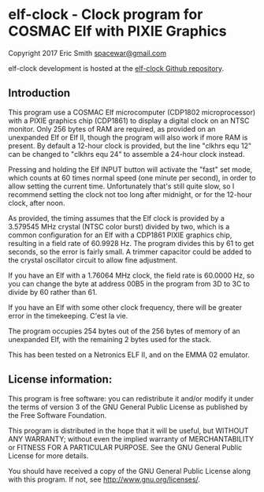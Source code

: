 # elf-clock - Clock program for COSMAC Elf with PIXIE Graphics

Copyright 2017 Eric Smith <spacewar@gmail.com>

elf-clock development is hosted at the
[elf-clock Github repository](https://github.com/brouhaha/elf-clock/).

## Introduction

This program use a COSMAC Elf microcomputer (CDP1802 microprocessor)
with a PIXIE graphics chip (CDP1861) to display a digital clock on an
NTSC monitor. Only 256 bytes of RAM are required, as provided on an
unexpanded Elf or Elf II, though the program will also work if more
RAM is present. By default a 12-hour clock is provided, but the line
"clkhrs equ 12" can be changed to "clkhrs equ 24" to assemble a 24-hour
clock instead.

Pressing and holding the Elf INPUT button will activate the "fast" set
mode, which counts at 60 times normal speed (one minute per second),
in order to allow setting the current time. Unfortunately that's still
quite slow, so I recommend setting the clock not too long after
midnight, or for the 12-hour clock, after noon.

As provided, the timing assumes that the Elf clock is provided by a
3.579545 MHz crystal (NTSC color burst) divided by two, which is a
common configuration for an Elf with a CDP1861 PIXIE graphics chip,
resulting in a field rate of 60.9928 Hz. The program divides this by
61 to get seconds, so the error is fairly small. A trimmer capacitor
could be added to the crystal oscillator circuit to allow fine
adjustment.

If you have an Elf with a 1.76064 MHz clock, the field rate is 60.0000
Hz, so you can change the byte at address 00B5 in the program from 3D
to 3C to divide by 60 rather than 61.

If you have an Elf with some other clock frequency, there will be
greater error in the timekeeping. C'est la vie.

The program occupies 254 bytes out of the 256 bytes of memory of an
unexpanded Elf, with the remaining 2 bytes used for the stack.

This has been tested on a Netronics ELF II, and on the EMMA 02
emulator.


## License information:

This program is free software: you can redistribute it and/or modify
it under the terms of version 3 of the GNU General Public License
as published by the Free Software Foundation.

This program is distributed in the hope that it will be useful,
but WITHOUT ANY WARRANTY; without even the implied warranty of
MERCHANTABILITY or FITNESS FOR A PARTICULAR PURPOSE.  See the
GNU General Public License for more details.

You should have received a copy of the GNU General Public License
along with this program.  If not, see <http://www.gnu.org/licenses/>.
